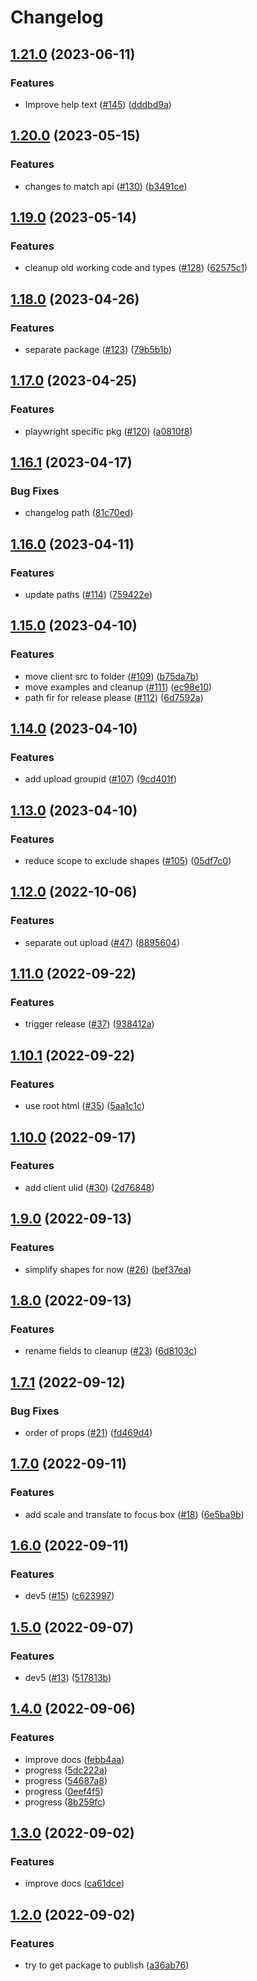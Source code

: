 # Changelog

## [1.21.0](https://github.com/saasmech/shotbro/compare/v1.20.0...v1.21.0) (2023-06-11)


### Features

* Improve help text ([#145](https://github.com/saasmech/shotbro/issues/145)) ([dddbd9a](https://github.com/saasmech/shotbro/commit/dddbd9ada8b6b109babbee93c104423717cc2405))

## [1.20.0](https://github.com/saasmech/shotbro/compare/v1.19.0...v1.20.0) (2023-05-15)


### Features

* changes to match api ([#130](https://github.com/saasmech/shotbro/issues/130)) ([b3491ce](https://github.com/saasmech/shotbro/commit/b3491cee8a403fb641f0d7bf006a02aa394fd311))

## [1.19.0](https://github.com/saasmech/shotbro/compare/v1.18.0...v1.19.0) (2023-05-14)


### Features

* cleanup old working code and types ([#128](https://github.com/saasmech/shotbro/issues/128)) ([62575c1](https://github.com/saasmech/shotbro/commit/62575c1ef707c0bf703d685500a14ef392a0e323))

## [1.18.0](https://github.com/saasmech/shotbro/compare/v1.17.0...v1.18.0) (2023-04-26)


### Features

* separate package ([#123](https://github.com/saasmech/shotbro/issues/123)) ([79b5b1b](https://github.com/saasmech/shotbro/commit/79b5b1b1e047cc4169420406e24a8bc508d0c411))

## [1.17.0](https://github.com/saasmech/shotbro/compare/v1.16.1...v1.17.0) (2023-04-25)


### Features

* playwright specific pkg ([#120](https://github.com/saasmech/shotbro/issues/120)) ([a0810f8](https://github.com/saasmech/shotbro/commit/a0810f8e87f37b338e640fb29126bdfd7b37d6c1))

## [1.16.1](https://github.com/saasmech/shotbro/compare/v1.16.0...v1.16.1) (2023-04-17)


### Bug Fixes

* changelog path ([81c70ed](https://github.com/saasmech/shotbro/commit/81c70ed2b265193f9826f6a39382942caacc1c2a))

## [1.16.0](https://github.com/saasmech/shotbro/compare/v1.15.0...v1.16.0) (2023-04-11)


### Features

* update paths ([#114](https://github.com/saasmech/shotbro/issues/114)) ([759422e](https://github.com/saasmech/shotbro/commit/759422ead72afad030d5741b17b66b2cf789e2eb))

## [1.15.0](https://github.com/saasmech/shotbro/compare/v1.14.0...v1.15.0) (2023-04-10)


### Features

* move client src to folder ([#109](https://github.com/saasmech/shotbro/issues/109)) ([b75da7b](https://github.com/saasmech/shotbro/commit/b75da7bf46fc13cec61a7db47739b4bec5d58238))
* move examples and cleanup ([#111](https://github.com/saasmech/shotbro/issues/111)) ([ec98e10](https://github.com/saasmech/shotbro/commit/ec98e108aa57d085603889978299fd77fd13d682))
* path fir for release please ([#112](https://github.com/saasmech/shotbro/issues/112)) ([6d7592a](https://github.com/saasmech/shotbro/commit/6d7592a979c0aca77024e20343c01542b1ef9b3f))

## [1.14.0](https://github.com/saasmech/shotbro/compare/v1.13.0...v1.14.0) (2023-04-10)


### Features

* add upload groupid ([#107](https://github.com/saasmech/shotbro/issues/107)) ([9cd401f](https://github.com/saasmech/shotbro/commit/9cd401fb4f3e5a9c4ed673a804ac48347f45e969))

## [1.13.0](https://github.com/saasmech/shotbro/compare/v1.12.0...v1.13.0) (2023-04-10)


### Features

* reduce scope to exclude shapes ([#105](https://github.com/saasmech/shotbro/issues/105)) ([05df7c0](https://github.com/saasmech/shotbro/commit/05df7c013688a233c416caa418cf9ce4091b81ae))

## [1.12.0](https://github.com/saasmech/shotbro/compare/v1.11.0...v1.12.0) (2022-10-06)


### Features

* separate out upload ([#47](https://github.com/saasmech/shotbro/issues/47)) ([8895604](https://github.com/saasmech/shotbro/commit/8895604172c8b4e3b170c5c15829fd89a8cbb7c4))

## [1.11.0](https://github.com/saasmech/shotbro/compare/v1.10.1...v1.11.0) (2022-09-22)


### Features

* trigger release ([#37](https://github.com/saasmech/shotbro/issues/37)) ([938412a](https://github.com/saasmech/shotbro/commit/938412aececce56f7de748361c877df795a0c98d))

## [1.10.1](https://github.com/saasmech/shotbro/compare/v1.10.0...v1.10.1) (2022-09-22)


### Features

* use root html ([#35](https://github.com/saasmech/shotbro/issues/35)) ([5aa1c1c](https://github.com/saasmech/shotbro/commit/5aa1c1c75a50add12b712203b1f201e6bb7d0971))

## [1.10.0](https://github.com/saasmech/shotbro/compare/v1.9.0...v1.10.0) (2022-09-17)


### Features

* add client ulid ([#30](https://github.com/saasmech/shotbro/issues/30)) ([2d76848](https://github.com/saasmech/shotbro/commit/2d7684843dd430650352a557b1a349f0767623ab))

## [1.9.0](https://github.com/saasmech/shotbro/compare/v1.8.0...v1.9.0) (2022-09-13)


### Features

* simplify shapes for now ([#26](https://github.com/saasmech/shotbro/issues/26)) ([bef37ea](https://github.com/saasmech/shotbro/commit/bef37ea94518d46050968ef25488c82d6bc73215))

## [1.8.0](https://github.com/saasmech/shotbro/compare/v1.7.1...v1.8.0) (2022-09-13)


### Features

* rename fields to cleanup ([#23](https://github.com/saasmech/shotbro/issues/23)) ([6d8103c](https://github.com/saasmech/shotbro/commit/6d8103cb1c8e32f2185cdab01aba8a713fd3f9b3))

## [1.7.1](https://github.com/saasmech/shotbro/compare/v1.7.0...v1.7.1) (2022-09-12)


### Bug Fixes

* order of props ([#21](https://github.com/saasmech/shotbro/issues/21)) ([fd469d4](https://github.com/saasmech/shotbro/commit/fd469d494dfd73863f18839214fb18c4eaf98a3e))

## [1.7.0](https://github.com/saasmech/shotbro/compare/v1.6.0...v1.7.0) (2022-09-11)


### Features

* add scale and translate to focus box ([#18](https://github.com/saasmech/shotbro/issues/18)) ([6e5ba9b](https://github.com/saasmech/shotbro/commit/6e5ba9bf3e5fee353fb629fe8209ee69302d1527))

## [1.6.0](https://github.com/saasmech/shotbro/compare/v1.5.0...v1.6.0) (2022-09-11)


### Features

* dev5 ([#15](https://github.com/saasmech/shotbro/issues/15)) ([c623997](https://github.com/saasmech/shotbro/commit/c6239972afb9e43865afd762c6a0898707ab55ae))

## [1.5.0](https://github.com/saasmech/shotbro/compare/v1.4.0...v1.5.0) (2022-09-07)


### Features

* dev5 ([#13](https://github.com/saasmech/shotbro/issues/13)) ([517813b](https://github.com/saasmech/shotbro/commit/517813b2b3b745f8c38b875f44b21bd7ecececea))

## [1.4.0](https://github.com/saasmech/shotbro/compare/v1.3.0...v1.4.0) (2022-09-06)


### Features

* improve docs ([febb4aa](https://github.com/saasmech/shotbro/commit/febb4aa8d389a53c268beae244f6323708809b3b))
* progress ([5dc222a](https://github.com/saasmech/shotbro/commit/5dc222a32bc7bd31678c5ae09c38a528b4ed98d5))
* progress ([54687a8](https://github.com/saasmech/shotbro/commit/54687a869bc2738fc91c118523f7efffe114df42))
* progress ([0eef4f5](https://github.com/saasmech/shotbro/commit/0eef4f5afb8d8747b6e6714b98131b25043181c9))
* progress ([8b259fc](https://github.com/saasmech/shotbro/commit/8b259fc2a8132085fcc7d893c7752e12b7194d99))

## [1.3.0](https://github.com/saasmech/shotbro/compare/v1.2.0...v1.3.0) (2022-09-02)


### Features

* improve docs ([ca61dce](https://github.com/saasmech/shotbro/commit/ca61dcecf9964329d29d5f1ecf905fdb9bde1683))

## [1.2.0](https://github.com/saasmech/shotbro/compare/v1.1.0...v1.2.0) (2022-09-02)


### Features

* try to get package to publish ([a36ab76](https://github.com/saasmech/shotbro/commit/a36ab76a88f0f6ffe1cd585cafe8cc1b1868f859))
